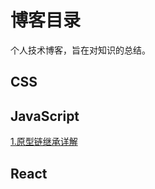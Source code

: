 # 博客目录

个人技术博客，旨在对知识的总结。

## CSS

## JavaScript
[1.原型链继承详解](https://github.com/vortesnail/blog/issues/1)

## React
